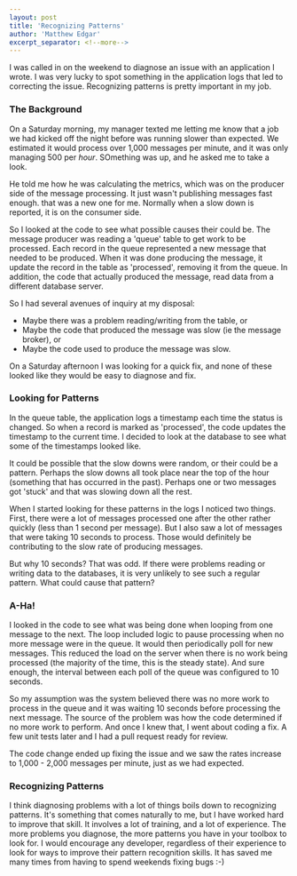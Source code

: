 ```yaml
---
layout: post
title: 'Recognizing Patterns'
author: 'Matthew Edgar'
excerpt_separator: <!--more-->
---
```


I was called in on the weekend to diagnose an issue with an application I wrote. I was very lucky to spot something in the application
logs that led to correcting the issue. Recognizing patterns is pretty important in my job.

<!--more-->

### The Background

On a Saturday morning, my manager texted me letting me know that a job we had kicked off the night before was running slower than expected. We estimated it would process over 1,000 messages per minute, and it was only managing 500 per _hour_. SOmething was up, and he asked me to take a look.

He told me how he was calculating the metrics, which was on the producer side of the message processing. It just wasn't publishing messages fast enough. that was a new one for me. Normally when a slow down is reported, it is on the consumer side. 

So I looked at the code to see what possible causes their could be. The message producer was reading a 'queue' table to get work to be processed. Each record in the queue represented a new message that needed to be produced. When it was done producing the message, it update the record in the table as 'processed', removing it from the queue. In addition, the code that actually produced the message, read data from a different database server. 

So I had several avenues of inquiry at my disposal:
- Maybe there was a problem reading/writing from the table, or
- Maybe the code that produced the message was slow (ie the message broker), or
- Maybe the code used to produce the message was slow.

On a Saturday afternoon I was looking for a quick fix, and none of these looked like they would be easy to diagnose and fix.

### Looking for Patterns

In the queue table, the application logs a timestamp each time the status is changed. So when a record is marked as 'processed', the code updates the timestamp to the current time. I decided to look at the database to see what some of the timestamps looked like. 

It could be possible that the slow downs were random, or their could be a pattern. Perhaps the slow downs all took place near the top of the hour (something that has occurred in the past). Perhaps one or two messages got 'stuck' and that was slowing down all the rest. 

When I started looking for these patterns in the logs I noticed two things. First, there were a lot of messages processed one after the other rather quickly (less than 1 second per message). But I also saw a lot of messages that were taking 10 seconds to process. Those would definitely be contributing to the slow rate of producing messages.

But why 10 seconds? That was odd. If there were problems reading or writing data to the databases, it is very unlikely to see such a regular pattern. What could cause that pattern?

### A-Ha!

I looked in the code to see what was being done when looping from one message to the next. The loop included logic to pause processing when no more message were in the queue. It would then periodically poll for new messages. This reduced the load on the server when there is no work being processed (the majority of the time, this is the steady state). And sure enough, the interval between each poll of the queue was configured to 10 seconds.

So my assumption was the system believed there was no more work to process in the queue and it was waiting 10 seconds before processing the next message. The source of the problem was how the code determined if no more work to perform. And once I knew that, I went about coding a fix. A few unit tests later and I had a pull request ready for review. 

The code change ended up fixing the issue and we saw the rates increase to 1,000 - 2,000 messages per minute, just as we had expected.

### Recognizing Patterns

I think diagnosing problems with a lot of things boils down to recognizing patterns. It's something that comes naturally to me, but I have worked hard to improve that skill. It involves a lot of training, and a lot of experience. The more problems you diagnose, the more patterns you have in your toolbox to look for.  I would encourage any developer, regardless of their experience to look for ways to improve their pattern recognition skills. It has saved me many times from having to spend weekends fixing bugs :-) 
